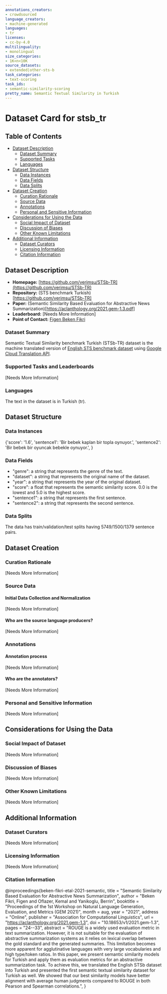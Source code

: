 ```yaml
---
annotations_creators:
- crowdsourced
language_creators:
- machine-generated
languages:
- tr
licenses:
- cc-by-4.0
multilinguality:
- monolingual
size_categories:
- 1K<n<10K
source_datasets:
- extended|other-sts-b
task_categories:
- text-scoring
task_ids:
- semantic-similarity-scoring
pretty_name: Semantic Textual Similarity in Turkish
---
```


# Dataset Card for stsb_tr

## Table of Contents
- [Dataset Description](#dataset-description)
  - [Dataset Summary](#dataset-summary)
  - [Supported Tasks](#supported-tasks-and-leaderboards)
  - [Languages](#languages)
- [Dataset Structure](#dataset-structure)
  - [Data Instances](#data-instances)
  - [Data Fields](#data-instances)
  - [Data Splits](#data-instances)
- [Dataset Creation](#dataset-creation)
  - [Curation Rationale](#curation-rationale)
  - [Source Data](#source-data)
  - [Annotations](#annotations)
  - [Personal and Sensitive Information](#personal-and-sensitive-information)
- [Considerations for Using the Data](#considerations-for-using-the-data)
  - [Social Impact of Dataset](#social-impact-of-dataset)
  - [Discussion of Biases](#discussion-of-biases)
  - [Other Known Limitations](#other-known-limitations)
- [Additional Information](#additional-information)
  - [Dataset Curators](#dataset-curators)
  - [Licensing Information](#licensing-information)
  - [Citation Information](#citation-information)

## Dataset Description

- **Homepage:** [https://github.com/verimsu/STSb-TR](https://github.com/verimsu/STSb-TR)
- **Repository:** (STS benchmark Turkish)[https://github.com/verimsu/STSb-TR]
- **Paper:** (Semantic Similarity Based Evaluation for Abstractive News Summarization)[https://aclanthology.org/2021.gem-1.3.pdf]
- **Leaderboard:** [Needs More Information]
- **Point of Contact:** [Figen Beken Fikri](mailto:fbekenfikri@sabanciuniv.edu)

### Dataset Summary

Semantic Textual Similarity benchmark Turkish (STSb-TR) dataset is the machine translated version of [English STS benchmark dataset](https://ixa2.si.ehu.eus/stswiki/index.php/STSbenchmark) using [Google Cloud Translation API](https://cloud.google.com/translate/docs/basic/translating-text).

### Supported Tasks and Leaderboards

[Needs More Information]

### Languages

The text in the dataset is in Turkish (tr).

## Dataset Structure

### Data Instances

{'score': '1.6',
 'sentence1': 'Bir bebek kaplan bir topla oynuyor.',
 'sentence2': 'Bir bebek bir oyuncak bebekle oynuyor.',
}

### Data Fields

- "genre": a string that represents the genre of the text.
- "dataset": a string that represents the original name of the dataset.
- "year": a string that represents the year of the original dataset.
- "score": a float that represents the semantic similarity score. 0.0 is the lowest and 5.0 is the highest score.
- "sentence1": a string that represents the first sentence.
- "sentence2": a string that represents the second sentence.

### Data Splits

The data has train/validation/test splits having 5749/1500/1379 sentence pairs.

## Dataset Creation

### Curation Rationale

[Needs More Information]

### Source Data

#### Initial Data Collection and Normalization

[Needs More Information]

#### Who are the source language producers?

[Needs More Information]

### Annotations

#### Annotation process

[Needs More Information]

#### Who are the annotators?

[Needs More Information]

### Personal and Sensitive Information

[Needs More Information]

## Considerations for Using the Data

### Social Impact of Dataset

[Needs More Information]

### Discussion of Biases

[Needs More Information]

### Other Known Limitations

[Needs More Information]

## Additional Information

### Dataset Curators

[Needs More Information]

### Licensing Information

[Needs More Information]

### Citation Information

@inproceedings{beken-fikri-etal-2021-semantic,
    title = "Semantic Similarity Based Evaluation for Abstractive News Summarization",
    author = "Beken Fikri, Figen  and Oflazer, Kemal and Yanikoglu, Berrin",
    booktitle = "Proceedings of the 1st Workshop on Natural Language Generation, Evaluation, and Metrics (GEM 2021)",
    month = aug,
    year = "2021",
    address = "Online",
    publisher = "Association for Computational Linguistics",
    url = "https://aclanthology.org/2021.gem-1.3",
    doi = "10.18653/v1/2021.gem-1.3",
    pages = "24--33",
    abstract = "ROUGE is a widely used evaluation metric in text summarization. However, it is not suitable for the evaluation of abstractive summarization systems as it relies on lexical overlap between the gold standard and the generated summaries. This limitation becomes more apparent for agglutinative languages with very large vocabularies and high type/token ratios. In this paper, we present semantic similarity models for Turkish and apply them as evaluation metrics for an abstractive summarization task. To achieve this, we translated the English STSb dataset into Turkish and presented the first semantic textual similarity dataset for Turkish as well. We showed that our best similarity models have better alignment with average human judgments compared to ROUGE in both Pearson and Spearman correlations.",
}